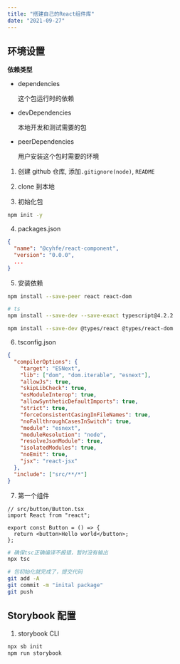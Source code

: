 ```yaml
---
title: "搭建自己的React组件库"
date: "2021-09-27"
---
```


## 环境设置

**依赖类型**

- dependencies

  这个包运行时的依赖

- devDependencies

  本地开发和测试需要的包

- peerDependencies

  用户安装这个包时需要的环境

1. 创建 github 仓库, 添加`.gitignore(node)`, `README`

2. clone 到本地
3. 初始化包

```bash
npm init -y
```

4. packages.json

```json
{
  "name": "@cyhfe/react-component",
  "version": "0.0.0",
  ...
}
```

5. 安装依赖

```bash
npm install --save-peer react react-dom

# ts
npm install --save-dev --save-exact typescript@4.2.2

npm install --save-dev @types/react @types/react-dom
```

6. tsconfig.json

```json
{
  "compilerOptions": {
    "target": "ESNext",
    "lib": ["dom", "dom.iterable", "esnext"],
    "allowJs": true,
    "skipLibCheck": true,
    "esModuleInterop": true,
    "allowSyntheticDefaultImports": true,
    "strict": true,
    "forceConsistentCasingInFileNames": true,
    "noFallthroughCasesInSwitch": true,
    "module": "esnext",
    "moduleResolution": "node",
    "resolveJsonModule": true,
    "isolatedModules": true,
    "noEmit": true,
    "jsx": "react-jsx"
  },
  "include": ["src/**/*"]
}
```

7. 第一个组件

```tsx
// src/button/Button.tsx
import React from "react";

export const Button = () => {
  return <button>Hello world</button>;
};
```

```bash
# 确保tsc正确编译不报错，暂时没有输出
npx tsc
```

```bash
# 包初始化就完成了，提交代码
git add -A
git commit -m "inital package"
git push
```

## Storybook 配置

1. storybook CLI

```bash
npx sb init
npm run storybook
```


